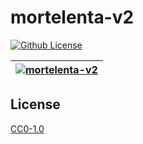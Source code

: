 # mortelenta-v2

[![Github License](https://img.shields.io/github/license/setetres/mortelenta-v2.svg?v=1)](https://github.com/setetres/mortelenta-v2/blob/main/LICENSE)

| [![mortelenta-v2](https://setetres.s3.amazonaws.com/setetres.st/img/share-mortelenta-v2.png?v=1&raw=true)](http://mortelenta.org) |
| --------------------------------------------------------------------------------------------------------------------------------- |

## License

[CC0-1.0]

[http://mortelenta.org]: http://mortelenta.org
[cc0-1.0]: http://creativecommons.org/licenses/cc0/1.0
